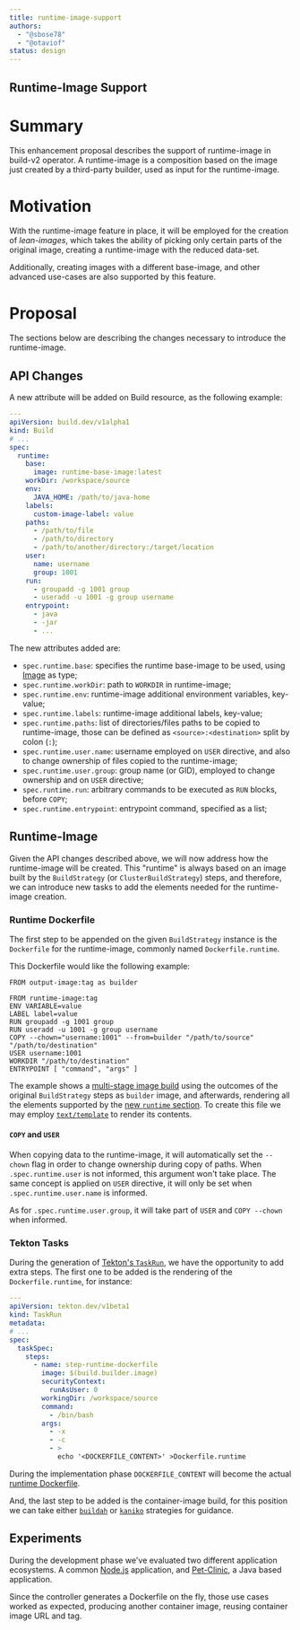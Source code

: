 ```yaml
---
title: runtime-image-support
authors:
  - "@sbose78"
  - "@otaviof"
status: design
---
```


Runtime-Image Support
---------------------

# Summary

This enhancement proposal describes the support of runtime-image in build-v2 operator. A runtime-image is a composition based on the image just created by a third-party builder, used as input for the runtime-image.

# Motivation

With the runtime-image feature in place, it will be employed for the creation of _lean-images_, which takes the ability of picking only certain parts of the original image, creating a runtime-image with the reduced data-set.

Additionally, creating images with a different base-image, and other advanced use-cases are also supported by this feature.

# Proposal

The sections below are describing the changes necessary to introduce the runtime-image.

## API Changes

A new attribute will be added on Build resource, as the following example:


```yml
---
apiVersion: build.dev/v1alpha1
kind: Build
# ...
spec:
  runtime:
    base:
      image: runtime-base-image:latest
    workDir: /workspace/source
    env:
      JAVA_HOME: /path/to/java-home
    labels:
      custom-image-label: value
    paths:
      - /path/to/file
      - /path/to/directory
      - /path/to/another/directory:/target/location
    user:
      name: username
      group: 1001
    run:
      - groupadd -g 1001 group
      - useradd -u 1001 -g group username
    entrypoint:
      - java
      - -jar
      - ...
```

The new attributes added are:

- `spec.runtime.base`: specifies the runtime base-image to be used, using [Image](https://github.com/shipwright-io/build/blob/97012ab56417ce1691a70896d90e490ea6a4d23c/pkg/apis/build/v1alpha1/build_types.go#L58) as type;
- `spec.runtime.workDir`: path to `WORKDIR` in runtime-image;
- `spec.runtime.env`: runtime-image additional environment variables, key-value;
- `spec.runtime.labels`: runtime-image additional labels, key-value;
- `spec.runtime.paths`: list of directories/files paths to be copied to runtime-image, those can be defined as `<source>:<destination>` split by colon (`:`);
- `spec.runtime.user.name`: username employed on `USER` directive, and also to change ownership of files copied to the runtime-image;
- `spec.runtime.user.group`: group name (or GID), employed to change ownership and on `USER` directive;
- `spec.runtime.run`: arbitrary commands to be executed as `RUN` blocks, before `COPY`;
- `spec.runtime.entrypoint`: entrypoint command, specified as a list;

## Runtime-Image

Given the API changes described above, we will now address how the runtime-image will be created. This "runtime" is always based on an image built by the `BuildStrategy` (or `ClusterBuildStrategy`) steps, and therefore, we can introduce new tasks to add the elements needed for the runtime-image creation.

### Runtime Dockerfile

The first step to be appended on the given `BuildStrategy` instance is the `Dockerfile` for the runtime-image, commonly named `Dockerfile.runtime`.

This Dockerfile would like the following example:

```
FROM output-image:tag as builder

FROM runtime-image:tag
ENV VARIABLE=value
LABEL label=value
RUN groupadd -g 1001 group
RUN useradd -u 1001 -g group username
COPY --chown="username:1001" --from=builder "/path/to/source" "/path/to/destination"
USER username:1001
WORKDIR "/path/to/destination"
ENTRYPOINT [ "command", "args" ]
```

The example shows a [multi-stage image build](https://docs.docker.com/develop/develop-images/multistage-build/) using the outcomes of the original `BuildStrategy` steps as `builder` image, and afterwards, rendering all the elements supported by the [new `runtime` section](#API-Changes). To create this file we may employ [`text/template`](https://golang.org/pkg/text/template/) to render its contents.

#### `COPY` and `USER`

When copying data to the runtime-image, it will automatically set the `--chown` flag in order to change ownership during copy of paths. When `.spec.runtime.user` is not informed, this argument won't take place. The same concept is applied on `USER` directive, it will only be set when `.spec.runtime.user.name` is informed.

As for `.spec.runtime.user.group`, it will take part of `USER` and `COPY --chown` when informed.

### Tekton Tasks

During the generation of [Tekton's `TaskRun`](https://github.com/shipwright-io/build/blob/17fa2792cc14288adea0bafa624e85b6db7232e0/pkg/controller/buildrun/generate_taskrun.go#L47), we have the opportunity to add extra steps. The first one to be added is the rendering of the `Dockerfile.runtime`, for instance:

```yml
---
apiVersion: tekton.dev/v1beta1
kind: TaskRun
metadata:
# ...
spec:
  taskSpec:
    steps:
      - name: step-runtime-dockerfile
        image: $(build.builder.image)
        securityContext:
          runAsUser: 0
        workingDir: /workspace/source
        command:
          - /bin/bash
        args:
          - -x
          - -c
          - >
            echo '<DOCKERFILE_CONTENT>' >Dockerfile.runtime
```

During the implementation phase `DOCKERFILE_CONTENT` will become the actual [runtime Dockerfile](#Runtime-Dockerfile).

And, the last step to be added is the container-image build, for this position we can take either [`buildah`](https://github.com/shipwright-io/build/blob/97012ab56417ce1691a70896d90e490ea6a4d23c/samples/build/build_buildah_cr.yaml) or [`kaniko`](https://github.com/shipwright-io/build/blob/97012ab56417ce1691a70896d90e490ea6a4d23c/samples/build/build_kaniko_cr.yaml) strategies for guidance.

## Experiments

During the development phase we've evaluated two different application ecosystems. A common [Node.js](https://gist.github.com/otaviof/eccf5abe879a8218cf5b807f520367f4) application, and [Pet-Clinic](https://gist.github.com/otaviof/53aad504ccc59681fe3875dbf3150c55), a Java based application.

Since the controller generates a Dockerfile on the fly, those use cases worked as expected, producing another container image, reusing container image URL and tag.
